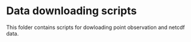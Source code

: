 # Data downloading scripts
This folder contains scripts for dowloading point observation and netcdf data. 
